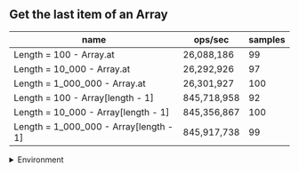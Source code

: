 ## Get the last item of an Array

|name|ops/sec|samples|
|-|-|-|
|Length = 100 - Array.at|26,088,186|99|
|Length = 10_000 - Array.at|26,292,926|97|
|Length = 1_000_000 - Array.at|26,301,927|100|
|Length = 100 - Array[length - 1]|845,718,958|92|
|Length = 10_000 - Array[length - 1]|845,356,867|100|
|Length = 1_000_000 - Array[length - 1]|845,917,738|99|


<details>
<summary>Environment</summary>

* __Machine:__ linux x64 | 4 vCPUs | 7.6GB Mem
* __Run:__ Tue Nov 07 2023 20:35:36 GMT+0000 (Coordinated Universal Time)
</details>

<!--
{"environment":{"platform":"linux","arch":"x64","cpus":4,"totalMemory":7.6085662841796875},"benchmarks":[{"name":"Length = 100 - Array.at","opsSec":26088186.36408932,"samples":5},{"name":"Length = 10_000 - Array.at","opsSec":26292925.574929684,"samples":5},{"name":"Length = 1_000_000 - Array.at","opsSec":26301926.731045373,"samples":7},{"name":"Length = 100 - Array[length - 1]","opsSec":845718958.1017936,"samples":9},{"name":"Length = 10_000 - Array[length - 1]","opsSec":845356866.7499095,"samples":7},{"name":"Length = 1_000_000 - Array[length - 1]","opsSec":845917737.5339876,"samples":7}]}-->
